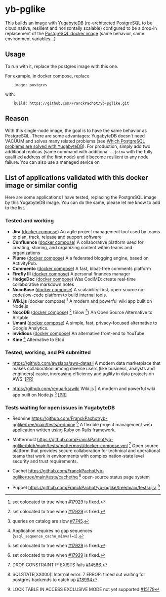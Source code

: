 # yb-pglike
This builds an image with [YugabyteDB](https://www.yugabyte.com/yugabytedb/) (re-architected PostgreSQL to be cloud native, resilient and horizontally scalable) configured to be a drop-in replacement of the [PostgreSQL docker image](https://hub.docker.com/_/postgres/) (same behavior, same environment variables...)

## Usage

To run with it, replace the postgres image with this one.

For example, in docker compose, replace 
```
    image: postgres
``` 
with:
```
    build: https://github.com/FranckPachot/yb-pglike.git
```

## Reason

With this single-node image, the goal is to have the same behavior as PostgreSQL. There are some advantages: YugabyteDB doesn't need VACUUM and solves many related problems (see [Which PostgreSQL problems are solved with YugabyteDB](https://dev.to/yugabyte/which-postgresql-problems-are-solved-with-yugabytedb-2gm)). For production, simply add two additional replicas (same command with additional `--join=` with the fully qualified address of the first node) and it become resilient to any node failure. You can also use a managed sevice on 

## List of applications validated with this docker image or similar config

Here are some applications I have tested, replacing the PostgreSQL image by this YugabyteDB image. You can do the same, please let me know to add to the list.

### Tested and working

- **Jira** ([docker compose](https://github.com/FranckPachot/yb-pglike/tree/main/tests/jira))
An agile project management tool used by teams to plan, track, release and support software
- **Confluence** ([docker compose](https://github.com/FranckPachot/yb-pglike/tree/main/tests/confluence))
A collaborative platform used for creating, sharing, and organizing content within teams and organizations
- **Plume** ([docker compose](https://github.com/FranckPachot/yb-pglike/tree/main/tests/plume))
A a federated blogging engine, based on ActivityPub. 
- **Commento** ([docker compose](https://github.com/FranckPachot/yb-pglike/tree/main/tests/commento))
A fast, bloat-free comments platform
- **Firefly III** ([docker compose](https://github.com/FranckPachot/yb-pglike/tree/main/tests/firefly))
A personal finances manager
- **HedgeDoc** ([docker compose](https://github.com/FranckPachot/yb-pglike/tree/main/tests/hedgedoc))
Was CodiMD: create real-time collaborative markdown notes
- **NocoBase** ([docker compose](https://github.com/FranckPachot/yb-pglike/tree/main/tests/nocobase))
A scalability-first, open-source no-code/low-code platform to build internal tools.
- **Wiki.js** ([docker compose](https://github.com/FranckPachot/yb-pglike/tree/main/tests/wikijs)) [^17929]
A modern and powerful wiki app built on Node.js
- **NocoDB** ([docker compose](https://github.com/FranckPachot/yb-pglike/tree/main/tests/nocodb)) [^17929] (Slow [^7745])
An Open Source Alternative to Airtable
- **Umani** ([docker compose](https://github.com/FranckPachot/yb-pglike/tree/main/tests/umani)) 
A simple, fast, privacy-focused alternative to Google Analytics.
- **invidious** ([docker compose](https://github.com/FranckPachot/yb-pglike/tree/main/tests/invidious)) 
An alternative front-end to YouTube
- **Kine** [^6041] Alternative to Etcd

### Tested, working, and PR submitted

- https://github.com/awslabs/aws-dataall
A modern data marketplace that makes collaboration among diverse users (like business, analysts and engineers) easier, increasing efficiency and agility in data projects on AWS.
[[PR]](https://github.com/awslabs/aws-dataall/pull/608)

- https://github.com/requarks/wiki
Wiki.js | A modern and powerful wiki app built on Node.js
[^17929] [[PR]](https://github.com/requarks/wiki/pull/6633)

### Tests waiting for open issues in YugabyteDB

- Redmine https://github.com/FranckPachot/yb-pglike/tree/main/tests/redmine [^17929]
A flexible project management web application written using Ruby on Rails framework.

- Mattermost https://github.com/FranckPachot/yb-pglike/blob/main/tests/mattermost/docker-compose.yml [^14566] 
Open source platform that provides secure collaboration for technical and operational teams that work in environments with complex nation-state level security and trust requirements.

- Cachet https://github.com/FranckPachot/yb-pglike/tree/main/tests/cachethq [^18994]
open-source status page system 

- Puppet https://github.com/FranckPachot/yb-pglike/tree/main/tests/jira [^15179]

[^17929]: set colocated to true when [#17929](https://github.com/yugabyte/yugabyte-db/issues/17929) is fixed.
[^6041]: Application requires no gap sequences (`ysql_sequence_cache_minval=1`).
[^14566]: DROP CONSTRAINT IF EXISTS fails [#14566](https://github.com/yugabyte/yugabyte-db/issues/14566).
[^7745]: queries on catalog are slow [#7745](https://github.com/yugabyte/yugabyte-db/issues/7745).
[^18994]: SQLSTATE[XX000]: Internal error: 7 ERROR:  timed out waiting for postgres backends to catch up [#18994](https://github.com/yugabyte/yugabyte-db/issues/18994)
[^15179]: LOCK TABLE IN ACCESS EXCLUSIVE MODE not yet supported [#15179](https://github.com/yugabyte/yugabyte-db/issues/15179)

